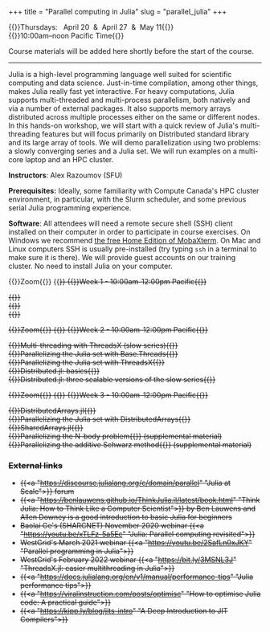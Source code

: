+++
title = "Parallel computing in Julia"
slug = "parallel_julia"
+++

{{<cor>}}Thursdays: &nbsp; April 20 &nbsp;&&nbsp; April 27 &nbsp;&&nbsp; May 11{{</cor>}}\
{{<cgr>}}10:00am–noon Pacific Time{{</cgr>}}

Course materials will be added here shortly before the start of the course.

---

Julia is a high-level programming language well suited for scientific computing and data science. Just-in-time
compilation, among other things, makes Julia really fast yet interactive. For heavy computations, Julia supports
multi-threaded and multi-process parallelism, both natively and via a number of external packages. It also supports
memory arrays distributed across multiple processes either on the same or different nodes. In this hands-on workshop, we
will start with a quick review of Julia's multi-threading features but will focus primarily on Distributed standard
library and its large array of tools. We will demo parallelization using two problems: a slowly converging series and a
Julia set. We will run examples on a multi-core laptop and an HPC cluster.

**Instructors**: Alex Razoumov (SFU)

**Prerequisites:** Ideally, some familiarity with Compute Canada's HPC cluster environment, in particular, with
the Slurm scheduler, and some previous serial Julia programming experience.

**Software**: All attendees will need a remote secure shell (SSH) client installed on their computer in order
to participate in course exercises. On Windows we recommend [the free Home Edition of
MobaXterm](https://mobaxterm.mobatek.net/download.html). On Mac and Linux computers SSH is usually
pre-installed (try typing `ssh` in a terminal to make sure it is there). We will provide guest accounts on our
training cluster. No need to install Julia on your computer.






{{<cor>}}Zoom{{</cor>}} {{<s>}} {{<cgr>}}Week 1 - 10:00am-12:00pm Pacific{{</cgr>}}
<!-- {{<nolinktitle>}}Introduction to Julia language{{</nolinktitle>}} \ -->
<!-- {{<nolinktitle>}}Intro to parallelism{{</nolinktitle>}} \ -->
<!-- {{<nolinktitle>}}Multi-threading with Base.Threads (slow series){{</nolinktitle>}} \ -->
{{<linktitle url="../julia20230420/julia-01-intro-language" text="Introduction to Julia language">}}\
{{<linktitle url="../julia20230420/julia-02-intro-parallel" text="Intro to parallelism">}}\
{{<linktitle url="../julia20230420/julia-03-threads-slow-series" text="Multi-threading with Base.Threads (slow series)">}}








{{<cor>}}Zoom{{</cor>}} {{<s>}} {{<cgr>}}Week 2 - 10:00am-12:00pm Pacific{{</cgr>}}
<!-- {{<linktitle url="../julia20230420/julia-04-threadsx-slow-series" text="Multi-threading with ThreadsX (slow series)">}} -->
<!-- {{<linktitle url="../julia20230420/julia-05-threads-julia-set" text="Parallelizing the Julia set with Base.Threads">}}\ -->
<!-- {{<linktitle url="../julia20230420/julia-06-threadsx-julia-set" text="Parallelizing the Julia set with ThreadsX">}} \ -->
<!-- {{<linktitle url="../julia20230420/julia-07-distributed1" text="Distributed.jl: basics">}}\ -->
<!-- {{<linktitle url="../julia20230420/julia-08-distributed2" text="Distributed.jl: three scalable versions of the slow series">}} -->
{{<nolinktitle>}}Multi-threading with ThreadsX (slow series){{</nolinktitle>}} \
{{<nolinktitle>}}Parallelizing the Julia set with Base.Threads{{</nolinktitle>}} \
{{<nolinktitle>}}Parallelizing the Julia set with ThreadsX{{</nolinktitle>}} \
{{<nolinktitle>}}Distributed.jl: basics{{</nolinktitle>}} \
{{<nolinktitle>}}Distributed.jl: three scalable versions of the slow series{{</nolinktitle>}}






{{<cor>}}Zoom{{</cor>}} {{<s>}} {{<cgr>}}Week 3 - 10:00am-12:00pm Pacific{{</cgr>}}
<!-- {{<linktitle url="../julia20230420/julia-09-distributed-arrays" text="DistributedArrays.jl">}}\ -->
<!-- {{<linktitle url="../julia20230420/julia-10-distributed-julia-set" text="Parallelizing the Julia set with DistributedArrays">}}\ -->
<!-- {{<linktitle url="../julia20230420/julia-11-shared-arrays" text="SharedArrays.jl">}}\ -->
<!-- {{<linkoptional url="../julia20230420/julia-12-nbody" text="Parallelizing the N-body problem">}} (supplemental material)\ -->
<!-- {{<linkoptional url="../julia20230420/julia-13-asm" text="Parallelizing the additive Schwarz method">}} (supplemental material) -->
{{<nolinktitle>}}DistributedArrays.jl{{</nolinktitle>}} \
{{<nolinktitle>}}Parallelizing the Julia set with DistributedArrays{{</nolinktitle>}} \
{{<nolinktitle>}}SharedArrays.jl{{</nolinktitle>}} \
{{<nolinktitle>}}Parallelizing the N-body problem{{</nolinktitle>}} (supplemental material)\
{{<nolinktitle>}}Parallelizing the additive Schwarz method{{</nolinktitle>}} (supplemental material)




### External links

- {{<a "https://discourse.julialang.org/c/domain/parallel" "Julia at Scale">}} forum
- {{<a "https://benlauwens.github.io/ThinkJulia.jl/latest/book.html" "Think Julia: How to Think Like a Computer Scientist">}} by Ben Lauwens and Allen Downey is a good introduction to basic Julia for beginners
- Baolai Ge's (SHARCNET) November 2020 webinar {{<a "https://youtu.be/xTLFz-5a5Ec" "Julia: Parallel computing revisited">}}
- WestGrid's March 2021 webinar {{<a "https://youtu.be/2SafLn0xJKY" "Parallel programming in Julia">}}
- WestGrid's February 2022 webinar {{<a "https://bit.ly/3MSNL3J" "ThreadsX.jl: easier multithreading in Julia">}}
- {{<a "https://docs.julialang.org/en/v1/manual/performance-tips" "Julia performance tips">}}
- {{<a "https://viralinstruction.com/posts/optimise" "How to optimise Julia code: A practical guide">}}
- {{<a "https://kipp.ly/blog/jits-intro" "A Deep Introduction to JIT Compilers">}}
